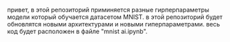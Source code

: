 привет, в этой репозиторий приминяется разные гирперпараметры модели который обучается датасетом MNIST. в этой репозиторий будет обновлятся новыми архитектурами и новыми гиперпараметрами. весь код будет расположен в файле "mnist ai.ipynb".
